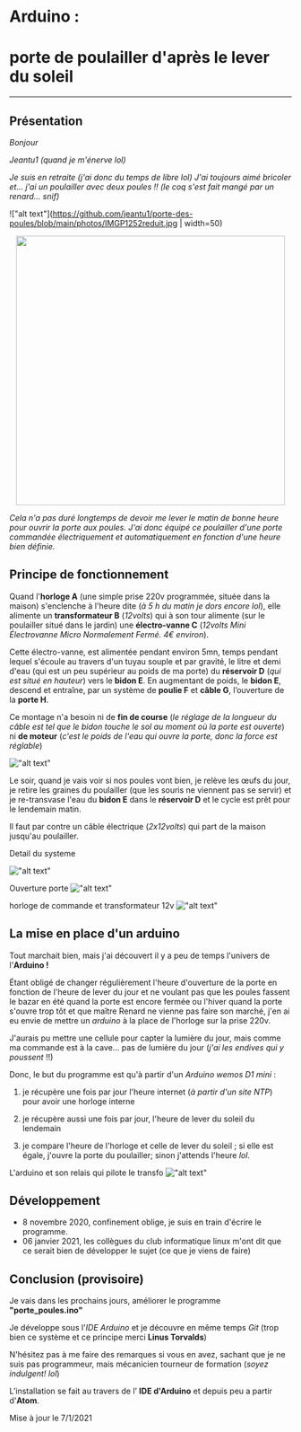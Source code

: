 # Arduino : 
# porte de poulailler d'après le lever du soleil
****
## Présentation

_Bonjour_  

_Jeantu1 (quand je m'énerve lol)_  

_Je suis en retraite (j'ai donc du temps de libre lol) J'ai toujours aimé bricoler et... j'ai un poulailler avec deux poules !! (le coq s'est fait mangé par un renard… snif)_

!["alt text"](https://github.com/jeantu1/porte-des-poules/blob/main/photos/IMGP1252reduit.jpg | width=50)

<center>
<img src="https://github.com/jeantu1/porte-des-poules/blob/main/photos/IMGP1252reduit.jpg" width="480">
 </center>
 
_Cela n'a pas duré longtemps de devoir me lever le matin de bonne heure pour ouvrir la porte aux poules. J'ai donc équipé ce poulailler d'une porte commandée électriquement et automatiquement en fonction d'une heure bien définie._

## Principe de fonctionnement
Quand l'__horloge A__  (une simple prise 220v programmée, située dans la maison) s'enclenche à l'heure dite (_à 5 h du matin je dors encore lol_), elle alimente un __transformateur B__ (_12volts_) qui à son tour alimente (sur le poulailler situé dans le jardin) une __électro-vanne C__ (_12volts Mini Électrovanne Micro Normalement Fermé. 4€ environ_).

Cette électro-vanne, est alimentée pendant environ 5mn, temps pendant lequel s'écoule au travers d'un tuyau souple et par gravité, le litre et demi d'eau (qui est un peu supérieur au poids de ma porte) du __réservoir D__ (_qui est situé en hauteur_) vers le __bidon E__. En augmentant de poids, le __bidon E__, descend et entraîne, par un système de __poulie F__ et __câble G__, l’ouverture de la __porte H__.

Ce montage n'a besoin ni de __fin de course__ (_le réglage de la longueur du câble est tel que le bidon touche le sol au moment où la porte est ouverte_) ni __de moteur__ (_c'est le poids de l'eau qui ouvre la porte, donc la force est réglable_)

!["alt text"](https://github.com/jeantu1/porte-des-poules/blob/main/photos/schema_porte.jpg)

Le soir, quand je vais voir si nos poules vont bien, je relève les œufs du jour, je retire les graines du poulailler (que les souris ne viennent pas se servir) et je re-transvase l'eau du __bidon E__ dans le __réservoir D__ et le cycle est prêt pour le lendemain matin.

Il faut par contre un câble électrique (_2x12volts_) qui part de la maison jusqu'au poulailler.

Detail du systeme

!["alt text"](https://github.com/jeantu1/porte-des-poules/blob/main/photos/mecanisme_ensemble.jpg)


Ouverture porte !["alt text"](https://github.com/jeantu1/porte-des-poules/blob/main/photos/porte.jpg)

horloge de commande et transformateur 12v !["alt text"](https://github.com/jeantu1/porte-des-poules/blob/main/photos/commande1.jpg)


## La mise en place d'un arduino
Tout marchait bien, mais j'ai découvert il y a peu de temps l'univers de l'__Arduino !__

Étant obligé de changer régulièrement l'heure d'ouverture de la porte en fonction de l'heure de lever du jour et ne voulant pas que les poules fassent le bazar en été quand la porte est encore fermée ou l'hiver quand la porte s'ouvre trop tôt et que maître Renard ne vienne pas faire son marché, j'en ai eu envie de mettre un _arduino_ à la place de l'horloge sur la prise 220v. 

J'aurais pu mettre une cellule pour capter la lumière du jour, mais comme ma commande est à la cave… pas de lumière du jour (_j'ai les endives qui y poussent_ !!)

Donc, le but du programme est qu'à partir d'un _Arduino wemos D1 mini_ :

1. je récupère une fois par jour l'heure internet (_à partir d'un site NTP_) pour avoir une horloge interne

2. je récupère aussi une fois par jour, l'heure de lever du soleil du lendemain

3. je compare l'heure de l'horloge et celle de lever du soleil ; si elle est égale, j'ouvre la porte du poulailler; sinon j'attends l'heure _lol_.

L'arduino et son relais qui pilote le transfo !["alt text"](https://github.com/jeantu1/porte-des-poules/blob/main/photos/arduino_porte.jpg)

## Développement
* 8 novembre 2020, confinement oblige, je suis en train d'écrire le programme.
* 06 janvier 2021, les collègues du club informatique linux m'ont dit que ce serait bien de développer le sujet (ce que je viens de faire)

## Conclusion (provisoire)
Je vais dans les prochains jours, améliorer le programme __"porte_poules.ino"__

Je développe sous l'_IDE Arduino_ et je découvre en même temps _Git_ (trop bien ce système et ce principe merci __Linus Torvalds__)

N'hésitez pas à me faire des remarques si vous en avez, sachant que je ne suis pas programmeur, mais mécanicien tourneur de formation (_soyez indulgent! lol_)

 L’installation se fait au travers de l’ __IDE d'Arduino__ et depuis peu a partir d'__Atom__.
 
 Mise à jour le 7/1/2021
